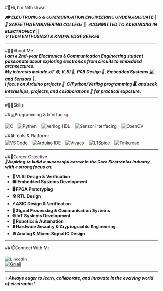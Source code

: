 #👋Hi, I'm Nithishwar

***🎓 ELECTRONICS & COMMUNICATION ENGINEERING UNDERGRADUATE*** ||               
***🏫 SAVEETHA ENGINEERING COLLEGE***  || ***⚡COMMITTED TO ADVANCING IN ELECTRONICS***  ||                     
***💡 TECH ENTHUSIAST & KNOWLEDGE SEEKER*** 

---

#🧑‍🎓About Me  
***I am a **2nd-year Electronics & Communication Engineering student** passionate about exploring electronics from circuits to embedded architectures.  
My interests include **IoT 🌐, VLSI 🔬, PCB Design 🔧, Embedded Systems 💻, and Sensors 📡**.  
I focus on **Arduino projects 🤖, C/Python/Verilog programming 🖥️**, and seek **internships, projects, and collaborations 🚀** for practical exposure.*** 

---

#🧑‍💻Skills  

##💻Programming & Interfacing  

![C](https://img.shields.io/badge/C-00599C?style=for-the-badge&logo=c&logoColor=white) &nbsp;&nbsp;
![Python](https://img.shields.io/badge/Python-3776AB?style=for-the-badge&logo=python&logoColor=white) &nbsp;&nbsp;
![Verilog HDL](https://img.shields.io/badge/Verilog%20HDL-orange?style=for-the-badge) &nbsp;&nbsp;
![Sensor Interfacing](https://img.shields.io/badge/Sensor%20Interfacing-4CAF50?style=for-the-badge&logo=arduino&logoColor=white) &nbsp;&nbsp;
![OpenCV](https://img.shields.io/badge/OpenCV-5C3EE8?style=for-the-badge&logo=opencv&logoColor=white)
 

##🛠️Tools & Platforms  
![VS Code](https://img.shields.io/badge/VS%20Code-0078d7?style=for-the-badge&logo=visual-studio-code&logoColor=white) &nbsp;&nbsp;
![Arduino IDE](https://img.shields.io/badge/Arduino%20IDE-00979D?style=for-the-badge&logo=arduino&logoColor=white)  &nbsp;&nbsp;
![Vivado](https://img.shields.io/badge/Vivado-FFB300?style=for-the-badge&logo=xilinx&logoColor=black)  &nbsp;&nbsp;
![LTSpice](https://img.shields.io/badge/LTSpice-DC143C?style=for-the-badge&logo=analog-devices&logoColor=white)  &nbsp;&nbsp;
![Tinkercad](https://img.shields.io/badge/Tinkercad-FF9900?style=for-the-badge&logo=autodesk&logoColor=white)  &nbsp;

---

##🚀Career Objective  
***🎯Aspiring to build a successful career in the **Core Electronics Industry**, with a strong focus on:***  

- **🔧 VLSI Design & Verification**
- **📟 Embedded Systems Development**  
- **🖥️ FPGA Prototyping**  
- **🛠️ RTL Design**  
- **⚡ ASIC Design & Verification**
- **📡 Signal Processing & Communication Systems**
- **🌐 IoT Systems Development** 
- **🤖 Robotics & Automation**  
- **🔒 Hardware Security & Cryptographic Engineering**  
- **⚙️ Analog & Mixed-Signal IC Design**  
  

---

##📫Connect With Me  

[![LinkedIn](https://img.shields.io/badge/LinkedIn-0A66C2?style=for-the-badge&logo=linkedin&logoColor=white)](https://www.linkedin.com/in/nithishwar-p-898488319/)  
[![Gmail](https://img.shields.io/badge/Gmail-D14836?style=for-the-badge&logo=gmail&logoColor=white)](mailto:nithishwar2709@gmail.com)  

---

✨***Always eager to learn, collaborate, and innovate in the evolving world of electronics!***  
